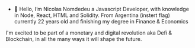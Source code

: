 - 👋 Hello, I’m Nicolas Nomdedeu a Javascript Developer, with knowledge in Node, React, HTML and Solidity.
From Argentina (instert flag) currently 22 years old and finishing my degree in Finance & Economics

I'm excited to be part of a monetary and digital revolution aka Defi & Blockchain, in all the many ways it will shape the future. 

